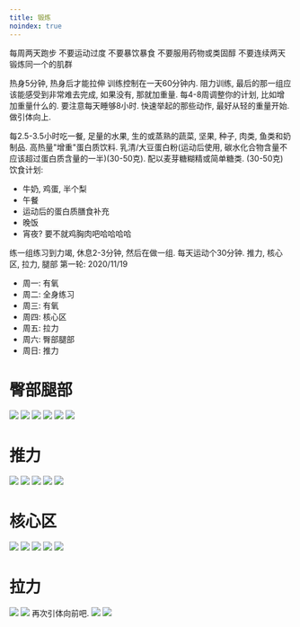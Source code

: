 ```yaml
---
title: 锻炼
noindex: true
---
```

每周两天跑步
不要运动过度
不要暴饮暴食
不要服用药物或类固醇
不要连续两天锻炼同一个的肌群

热身5分钟, 热身后才能拉伸
训练控制在一天60分钟内. 
阻力训练, 最后的那一组应该能感受到非常难去完成, 如果没有, 那就加重量. 
每4-8周调整你的计划, 比如增加重量什么的. 
要注意每天睡够8小时. 
快速举起的那些动作, 最好从轻的重量开始. 
做引体向上. 

每2.5-3.5小时吃一餐, 足量的水果, 生的或蒸熟的蔬菜, 坚果, 种子, 肉类, 鱼类和奶制品. 
高热量"增重"蛋白质饮料. 
乳清/大豆蛋白粉(运动后使用, 碳水化合物含量不应该超过蛋白质含量的一半)(30-50克). 配以麦芽糖糊精或简单糖类. (30-50克)
饮食计划: 
- 牛奶, 鸡蛋, 半个梨
- 午餐
- 运动后的蛋白质膳食补充
- 晚饭
- 宵夜? 要不就鸡胸肉吧哈哈哈哈

练一组练习到力竭, 休息2-3分钟, 然后在做一组. 每天运动个30分钟. 
推力, 核心区, 拉力, 腿部
第一轮: 2020/11/19
- 周一: 有氧
- 周二: 全身练习
- 周三: 有氧
- 周四: 核心区
- 周五: 拉力
- 周六: 臀部腿部
- 周日: 推力

# 臀部腿部

![](/picture/2020-11-23-16-33-47.png)
![](/picture/2020-11-23-16-35-56.png)
![](/picture/2020-11-23-16-36-06.png)
![](/picture/2020-11-23-16-22-36.png)
![](/picture/2020-11-23-16-34-45.png)
![](/picture/2020-11-23-16-34-07.png)

# 推力

![](/picture/2020-11-20-14-53-58.png)
![](/picture/2020-11-20-14-54-30.png)
![](/picture/2020-11-20-14-54-45.png)
![](/picture/2020-11-20-14-54-54.png)
![](/picture/2020-11-20-14-55-03.png)

# 核心区

![](/picture/2020-11-20-15-03-21.png)
![](/picture/2020-11-20-15-05-05.png)
![](/picture/2020-11-20-15-06-13.png)
![](/picture/2020-11-20-15-07-44.png)
![](/picture/2020-11-20-15-11-14.png)

# 拉力

![](/picture/2020-11-22-16-20-28.png)
![](/picture/2020-11-22-16-29-36.png)
再次引体向前吧. 
![](/picture/2020-11-22-16-27-54.png)
![](/picture/2020-11-22-16-31-30.png)





